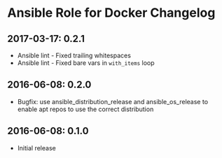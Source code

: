 # Ansible Role for Docker Changelog

## 2017-03-17: 0.2.1

  - Ansible lint - Fixed trailing whitespaces
  - Ansible lint - Fixed bare vars in `with_items` loop

## 2016-06-08: 0.2.0

  - Bugfix: use ansible_distribution_release and ansible_os_release
    to enable apt repos to use the correct distribution

## 2016-06-08: 0.1.0

  - Initial release

